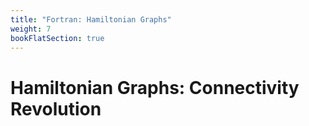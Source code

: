 ```yaml
---
title: "Fortran: Hamiltonian Graphs"
weight: 7
bookFlatSection: true
---
```


# **Hamiltonian Graphs: Connectivity Revolution**


